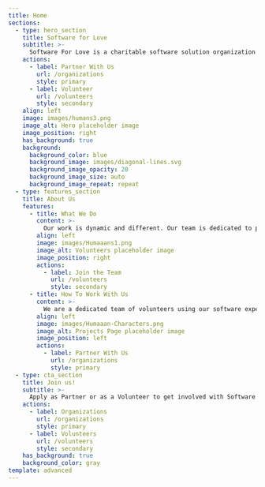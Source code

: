 ```yaml
---
title: Home
sections:
  - type: hero_section
    title: Software for Love
    subtitle: >-
      Software For Love is a charitable software solution organization based in Ottawa. Our team consists of young professionals who are creative and passionate about technology. 
    actions:
      - label: Partner With Us
        url: /organizations
        style: primary
      - label: Volunteer
        url: /volunteers
        style: secondary
    align: left
    image: images/humans3.png
    image_alt: Hero placeholder image
    image_position: right
    has_background: true
    background:
      background_color: blue
      background_image: images/diagonal-lines.svg
      background_image_opacity: 20
      background_image_size: auto
      background_image_repeat: repeat
  - type: features_section
    title: About Us
    features:
      - title: What We Do
        content: >-
          Our work is dynamic and different. Our team is dedicated to providing a variety of services such as web development, redesigning, and maintenance.  We look forward to participating in the development of custom software solutions, contribution to open source projects and feature development, and additional services.
        align: left
        image: images/Humaaans1.png
        image_alt: Volunteers placeholder image
        image_position: right
        actions:
          - label: Join the Team
            url: /volunteers
            style: secondary
      - title: How To Work With Us
        content: >-
          We are a dedicated team of volunteers using our software expertise to influence change in the world around us. Apply today to join our growing team!
        align: left
        image: images/Humaaan-Characters.png
        image_alt: Projects Page placeholder image
        image_position: left
        actions:
          - label: Partner With Us
            url: /organizations
            style: primary
  - type: cta_section
    title: Join us!
    subtitle: >-
      Apply as Partner or as a Volunteer to get involved with Software for Love
    actions:
      - label: Organizations
        url: /organizations
        style: primary
      - label: Volunteers
        url: /volunteers
        style: secondary
    has_background: true
    background_color: gray
template: advanced
---
```

